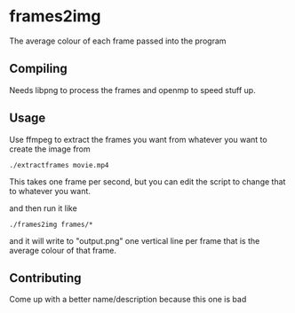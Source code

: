 # frames2img
The average colour of each frame passed into the program

## Compiling

Needs libpng to process the frames and openmp to speed stuff up.

## Usage

Use ffmpeg to extract the frames you want from whatever you want to create the image from

    ./extractframes movie.mp4

This takes one frame per second, but you can edit the script to change that to whatever you want.

and then run it like

    ./frames2img frames/*

and it will write to "output.png" one vertical line per frame that is the average colour of that frame.

## Contributing

Come up with a better name/description because this one is bad
